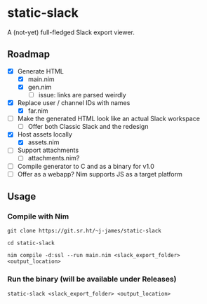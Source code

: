 static-slack
============

A (not-yet) full-fledged Slack export viewer.

## Roadmap

- [x] Generate HTML
	- [x] main.nim
	- [x] gen.nim
		- [ ] issue: links are parsed weirdly
- [x] Replace user / channel IDs with names
	- [x] far.nim
- [ ] Make the generated HTML look like an actual Slack workspace
	- [ ] Offer both Classic Slack and the redesign
- [x] Host assets locally
	- [x] assets.nim
- [ ] Support attachments
	- [ ] attachments.nim?
- [ ] Compile generator to C and as a binary for v1.0
- [ ] Offer as a webapp? Nim supports JS as a target platform

## Usage

### Compile with Nim
`git clone https://git.sr.ht/~j-james/static-slack`

`cd static-slack`

`nim compile -d:ssl --run main.nim <slack_export_folder> <output_location>`

### Run the binary (will be available under Releases)

`static-slack <slack_export_folder> <output_location>`
